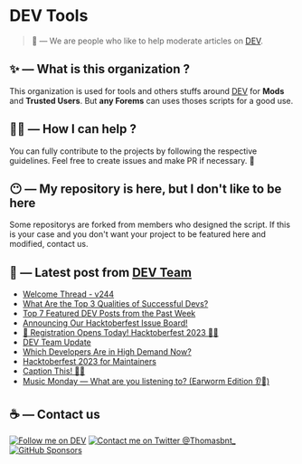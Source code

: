 # DEV Tools

> 🔧 — We are people who like to help moderate articles on [DEV](https://dev.to).

## ✨ — What is this organization ?

This organization is used for tools and others stuffs around [DEV](https://dev.to) for **Mods** and **Trusted Users**. But __any Forems__ can uses thoses scripts for a good use.


## 💪🏼 — How I can help ?

You can fully contribute to the projects by following the respective guidelines. Feel free to create issues and make PR if necessary. 🎉

## 😶 — My repository is here, but I don't like to be here

Some repositorys are forked from members who designed the script. If this is your case and you don't want your project to be featured here and modified, contact us.

## 📝 — Latest post from [DEV Team](https://dev.to/devteam)

<!-- BLOG-POST-LIST:START -->
- [Welcome Thread - v244](https://dev.to/devteam/welcome-thread-v242-3a4g)
- [What Are the Top 3 Qualities of Successful Devs?](https://dev.to/devteam/what-are-the-top-3-qualities-of-successful-devs-5bm4)
- [Top 7 Featured DEV Posts from the Past Week](https://dev.to/devteam/top-7-featured-dev-posts-from-the-past-week-160a)
- [Announcing Our Hacktoberfest Issue Board!](https://dev.to/devteam/announcing-our-hacktoberfest-issue-board-1835)
- [📣 Registration Opens Today! Hacktoberfest 2023 🍁🎃](https://dev.to/devteam/registration-opens-today-hacktoberfest-2023-5898)
- [DEV Team Update](https://dev.to/devteam/dev-team-update-22c9)
- [Which Developers Are in High Demand Now?](https://dev.to/devteam/which-developers-are-in-high-demand-now-5hga)
- [Hacktoberfest 2023 for Maintainers](https://dev.to/devteam/hacktoberfest-2023-for-maintainers-4fhj)
- [Caption This! 🤔💭](https://dev.to/devteam/caption-this-e7o)
- [Music Monday — What are you listening to? &lpar;Earworm Edition 👂🐛&rpar;](https://dev.to/devteam/music-monday-what-are-you-listening-to-earworm-edition--41p3)
<!-- BLOG-POST-LIST:END -->


## ☕ — Contact us

[![Follow me on DEV](https://img.shields.io/badge/dev.to-%2308090A.svg?&style=for-the-badge&logo=dev.to&logoColor=white&alt=devto)](https://dev.to/thomasbnt)
[![Contact me on Twitter @Thomasbnt_](https://img.shields.io/badge/Contact%20me%20on%20Twitter-%231DA1F2.svg?&style=for-the-badge&logo=twitter&logoColor=white&alt=twitter)](https://twitter.com/messages/1142357270-1142357270?text=Hello,%20I%20contact%20you%20from%20devtotools%20&recipient_id=1142357270) [![GitHub Sponsors](https://img.shields.io/badge/Sponsor%20me-%23EA54AE.svg?&style=for-the-badge&logo=github-sponsors&logoColor=white)](https://github.com/sponsors/thomasbnt)


